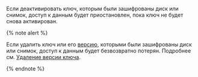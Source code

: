 Если деактивировать ключ, которым были зашифрованы диск или снимок, доступ к данным будет приостановлен, пока ключ не будет снова активирован.

{% note alert %}

Если удалить ключ или его [версию](../../kms/concepts/version.md), которыми были зашифрованы диск или снимок, доступ к данным будет безвозвратно потерян. Подробнее см. [Удаление версии ключа](../../kms/concepts/version.md#version-distruct).

{% endnote %}
